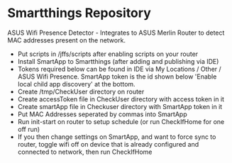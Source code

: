 # Smartthings Repository

ASUS Wifi Presence Detector - Integrates to ASUS Merlin Router to detect MAC addresses present on the network.

* Put scripts in /jffs/scripts after enabling scripts on your router
* Install SmartApp to Smartthings (after adding and publishing via IDE)
* Tokens required below can be found in IDE via My Locations / Other / ASUS Wifi Presence. SmartApp token is the id shown below 'Enable local child app discovery' at the bottom.
* Create /tmp/CheckUser directory on router
* Create accessToken file in CheckUser directory with access token in it
* Create smartApp file in Checkuser directory with SmartApp token in it
* Put MAC Addresses seperated by commas into SmartApp
* Run init-start on router to setup schedule (or run CheckIfHome for one off run)
* If you then change settings on SmartApp, and want to force sync to router, toggle wifi off on device that is already configured and connected to network, then run CheckIfHome 
